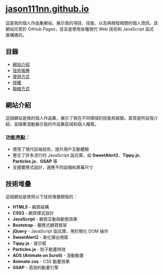 # [jason111nn.github.io](jason111nn.github.io)

這是我的個人作品集網站，展示我的項目、技能、以及與開發相關的個人資訊。該網站托管於 GitHub Pages，並且是使用各種現代 Web 技術和 JavaScript 函式庫構建的。

## 目錄

- [網站介紹](#網站介紹)
- [技術堆疊](#技術堆疊)
- [使用方式](#使用方式)
- [授權](#授權)
- [聯絡方式](#聯絡方式)

## 網站介紹

這個網站是我的個人作品集，展示了我在不同領域的技能和經驗。首頁提供自我介紹，並隨著滾動展示我的作品集區域和個人檔案。

### 功能亮點：
- 使用了現代前端技術，提升用戶互動體驗
- 整合了許多流行的 JavaScript 函式庫，如 **SweetAlert2**、**Tippy.js**、**Particles.js**、**GSAP** 等
- 支援響應式設計，適應不同設備和屏幕尺寸

## 技術堆疊

這個網站是使用以下技術堆疊開發的：

- **HTML5** - 網頁結構
- **CSS3** - 網頁樣式設計
- **JavaScript** - 網頁互動與動態效果
- **Bootstrap** - 響應式網頁框架
- **jQuery** - JavaScript 函式庫，用於簡化 DOM 操作
- **SweetAlert2** - 美化彈出視窗
- **Tippy.js** - 提示框
- **Particles.js** - 粒子動畫特效
- **AOS (Animate on Scroll)** - 滾動動畫
- **Animate.css** - CSS 動畫效果
- **GSAP** - 高效的動畫引擎
